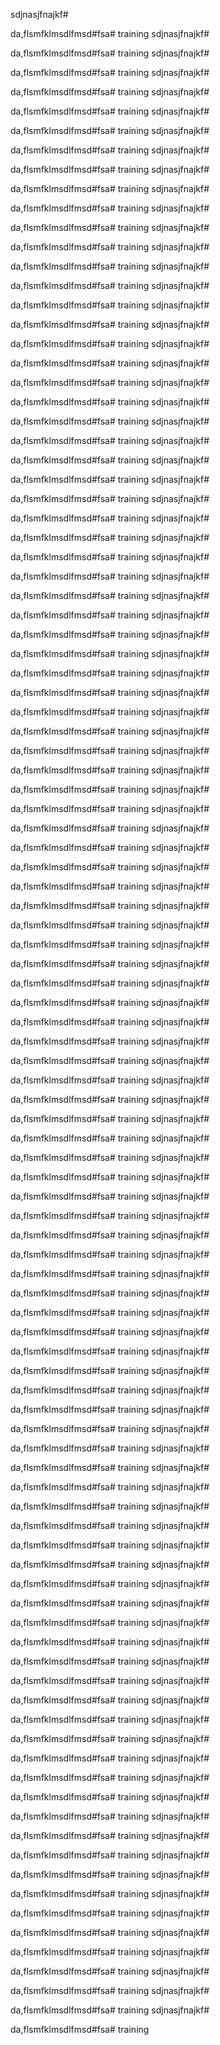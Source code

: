 sdjnasjfnajkf#

da,flsmfklmsdlfmsd#fsa# training
sdjnasjfnajkf#

da,flsmfklmsdlfmsd#fsa# training
sdjnasjfnajkf#

da,flsmfklmsdlfmsd#fsa# training
sdjnasjfnajkf#

da,flsmfklmsdlfmsd#fsa# training
sdjnasjfnajkf#

da,flsmfklmsdlfmsd#fsa# training
sdjnasjfnajkf#

da,flsmfklmsdlfmsd#fsa# training
sdjnasjfnajkf#

da,flsmfklmsdlfmsd#fsa# training
sdjnasjfnajkf#

da,flsmfklmsdlfmsd#fsa# training
sdjnasjfnajkf#

da,flsmfklmsdlfmsd#fsa# training
sdjnasjfnajkf#

da,flsmfklmsdlfmsd#fsa# training
sdjnasjfnajkf#

da,flsmfklmsdlfmsd#fsa# training
sdjnasjfnajkf#

da,flsmfklmsdlfmsd#fsa# training
sdjnasjfnajkf#

da,flsmfklmsdlfmsd#fsa# training
sdjnasjfnajkf#

da,flsmfklmsdlfmsd#fsa# training
sdjnasjfnajkf#

da,flsmfklmsdlfmsd#fsa# training
sdjnasjfnajkf#

da,flsmfklmsdlfmsd#fsa# training
sdjnasjfnajkf#

da,flsmfklmsdlfmsd#fsa# training
sdjnasjfnajkf#

da,flsmfklmsdlfmsd#fsa# training
sdjnasjfnajkf#

da,flsmfklmsdlfmsd#fsa# training
sdjnasjfnajkf#

da,flsmfklmsdlfmsd#fsa# training
sdjnasjfnajkf#

da,flsmfklmsdlfmsd#fsa# training
sdjnasjfnajkf#

da,flsmfklmsdlfmsd#fsa# training
sdjnasjfnajkf#

da,flsmfklmsdlfmsd#fsa# training
sdjnasjfnajkf#

da,flsmfklmsdlfmsd#fsa# training
sdjnasjfnajkf#

da,flsmfklmsdlfmsd#fsa# training
sdjnasjfnajkf#

da,flsmfklmsdlfmsd#fsa# training
sdjnasjfnajkf#

da,flsmfklmsdlfmsd#fsa# training
sdjnasjfnajkf#

da,flsmfklmsdlfmsd#fsa# training
sdjnasjfnajkf#

da,flsmfklmsdlfmsd#fsa# training
sdjnasjfnajkf#

da,flsmfklmsdlfmsd#fsa# training
sdjnasjfnajkf#

da,flsmfklmsdlfmsd#fsa# training
sdjnasjfnajkf#

da,flsmfklmsdlfmsd#fsa# training
sdjnasjfnajkf#

da,flsmfklmsdlfmsd#fsa# training
sdjnasjfnajkf#

da,flsmfklmsdlfmsd#fsa# training
sdjnasjfnajkf#

da,flsmfklmsdlfmsd#fsa# training
sdjnasjfnajkf#

da,flsmfklmsdlfmsd#fsa# training
sdjnasjfnajkf#

da,flsmfklmsdlfmsd#fsa# training
sdjnasjfnajkf#

da,flsmfklmsdlfmsd#fsa# training
sdjnasjfnajkf#

da,flsmfklmsdlfmsd#fsa# training
sdjnasjfnajkf#

da,flsmfklmsdlfmsd#fsa# training
sdjnasjfnajkf#

da,flsmfklmsdlfmsd#fsa# training
sdjnasjfnajkf#

da,flsmfklmsdlfmsd#fsa# training
sdjnasjfnajkf#

da,flsmfklmsdlfmsd#fsa# training
sdjnasjfnajkf#

da,flsmfklmsdlfmsd#fsa# training
sdjnasjfnajkf#

da,flsmfklmsdlfmsd#fsa# training
sdjnasjfnajkf#

da,flsmfklmsdlfmsd#fsa# training
sdjnasjfnajkf#

da,flsmfklmsdlfmsd#fsa# training
sdjnasjfnajkf#

da,flsmfklmsdlfmsd#fsa# training
sdjnasjfnajkf#

da,flsmfklmsdlfmsd#fsa# training
sdjnasjfnajkf#

da,flsmfklmsdlfmsd#fsa# training
sdjnasjfnajkf#

da,flsmfklmsdlfmsd#fsa# training
sdjnasjfnajkf#

da,flsmfklmsdlfmsd#fsa# training
sdjnasjfnajkf#

da,flsmfklmsdlfmsd#fsa# training
sdjnasjfnajkf#

da,flsmfklmsdlfmsd#fsa# training
sdjnasjfnajkf#

da,flsmfklmsdlfmsd#fsa# training
sdjnasjfnajkf#

da,flsmfklmsdlfmsd#fsa# training
sdjnasjfnajkf#

da,flsmfklmsdlfmsd#fsa# training
sdjnasjfnajkf#

da,flsmfklmsdlfmsd#fsa# training
sdjnasjfnajkf#

da,flsmfklmsdlfmsd#fsa# training
sdjnasjfnajkf#

da,flsmfklmsdlfmsd#fsa# training
sdjnasjfnajkf#

da,flsmfklmsdlfmsd#fsa# training
sdjnasjfnajkf#

da,flsmfklmsdlfmsd#fsa# training
sdjnasjfnajkf#

da,flsmfklmsdlfmsd#fsa# training
sdjnasjfnajkf#

da,flsmfklmsdlfmsd#fsa# training
sdjnasjfnajkf#

da,flsmfklmsdlfmsd#fsa# training
sdjnasjfnajkf#

da,flsmfklmsdlfmsd#fsa# training
sdjnasjfnajkf#

da,flsmfklmsdlfmsd#fsa# training
sdjnasjfnajkf#

da,flsmfklmsdlfmsd#fsa# training
sdjnasjfnajkf#

da,flsmfklmsdlfmsd#fsa# training
sdjnasjfnajkf#

da,flsmfklmsdlfmsd#fsa# training
sdjnasjfnajkf#

da,flsmfklmsdlfmsd#fsa# training
sdjnasjfnajkf#

da,flsmfklmsdlfmsd#fsa# training
sdjnasjfnajkf#

da,flsmfklmsdlfmsd#fsa# training
sdjnasjfnajkf#

da,flsmfklmsdlfmsd#fsa# training
sdjnasjfnajkf#

da,flsmfklmsdlfmsd#fsa# training
sdjnasjfnajkf#

da,flsmfklmsdlfmsd#fsa# training
sdjnasjfnajkf#

da,flsmfklmsdlfmsd#fsa# training
sdjnasjfnajkf#

da,flsmfklmsdlfmsd#fsa# training
sdjnasjfnajkf#

da,flsmfklmsdlfmsd#fsa# training
sdjnasjfnajkf#

da,flsmfklmsdlfmsd#fsa# training
sdjnasjfnajkf#

da,flsmfklmsdlfmsd#fsa# training
sdjnasjfnajkf#

da,flsmfklmsdlfmsd#fsa# training
sdjnasjfnajkf#

da,flsmfklmsdlfmsd#fsa# training
sdjnasjfnajkf#

da,flsmfklmsdlfmsd#fsa# training
sdjnasjfnajkf#

da,flsmfklmsdlfmsd#fsa# training
sdjnasjfnajkf#

da,flsmfklmsdlfmsd#fsa# training
sdjnasjfnajkf#

da,flsmfklmsdlfmsd#fsa# training
sdjnasjfnajkf#

da,flsmfklmsdlfmsd#fsa# training
sdjnasjfnajkf#

da,flsmfklmsdlfmsd#fsa# training
sdjnasjfnajkf#

da,flsmfklmsdlfmsd#fsa# training
sdjnasjfnajkf#

da,flsmfklmsdlfmsd#fsa# training
sdjnasjfnajkf#

da,flsmfklmsdlfmsd#fsa# training
sdjnasjfnajkf#

da,flsmfklmsdlfmsd#fsa# training
sdjnasjfnajkf#

da,flsmfklmsdlfmsd#fsa# training
sdjnasjfnajkf#

da,flsmfklmsdlfmsd#fsa# training
sdjnasjfnajkf#

da,flsmfklmsdlfmsd#fsa# training
sdjnasjfnajkf#

da,flsmfklmsdlfmsd#fsa# training
sdjnasjfnajkf#

da,flsmfklmsdlfmsd#fsa# training
sdjnasjfnajkf#

da,flsmfklmsdlfmsd#fsa# training
sdjnasjfnajkf#

da,flsmfklmsdlfmsd#fsa# training
sdjnasjfnajkf#

da,flsmfklmsdlfmsd#fsa# training
sdjnasjfnajkf#

da,flsmfklmsdlfmsd#fsa# training
sdjnasjfnajkf#

da,flsmfklmsdlfmsd#fsa# training
sdjnasjfnajkf#

da,flsmfklmsdlfmsd#fsa# training
